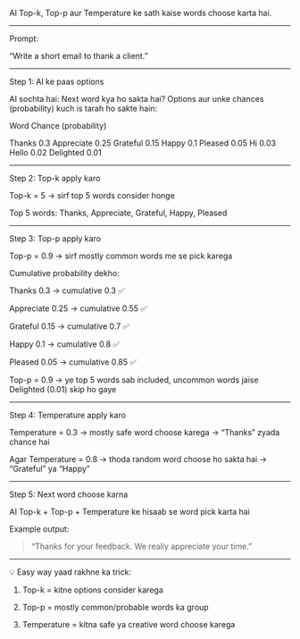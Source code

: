 AI Top-k, Top-p aur Temperature ke sath kaise words choose karta hai.


---

Prompt:

“Write a short email to thank a client.”


---

Step 1: AI ke paas options

AI sochta hai: Next word kya ho sakta hai?
Options aur unke chances (probability) kuch is tarah ho sakte hain:

Word	Chance (probability)

Thanks	0.3
Appreciate	0.25
Grateful	0.15
Happy	0.1
Pleased	0.05
Hi	0.03
Hello	0.02
Delighted	0.01



---

Step 2: Top-k apply karo

Top-k = 5 → sirf top 5 words consider honge

Top 5 words: Thanks, Appreciate, Grateful, Happy, Pleased



---

Step 3: Top-p apply karo

Top-p = 0.9 → sirf mostly common words me se pick karega

Cumulative probability dekho:

Thanks 0.3 → cumulative 0.3 ✅

Appreciate 0.25 → cumulative 0.55 ✅

Grateful 0.15 → cumulative 0.7 ✅

Happy 0.1 → cumulative 0.8 ✅

Pleased 0.05 → cumulative 0.85 ✅


Top-p = 0.9 → ye top 5 words sab included, uncommon words jaise Delighted (0.01) skip ho gaye



---

Step 4: Temperature apply karo

Temperature = 0.3 → mostly safe word choose karega → “Thanks” zyada chance hai

Agar Temperature = 0.8 → thoda random word choose ho sakta hai → “Grateful” ya “Happy”



---

Step 5: Next word choose karna

AI Top-k + Top-p + Temperature ke hisaab se word pick karta hai

Example output:


> “Thanks for your feedback. We really appreciate your time.”




---

💡 Easy way yaad rakhne ka trick:

1. Top-k = kitne options consider karega


2. Top-p = mostly common/probable words ka group


3. Temperature = kitna safe ya creative word choose karega
